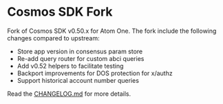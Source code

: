 # Cosmos SDK Fork

Fork of Cosmos SDK v0.50.x for Atom One.
The fork include the following changes compared to upstream:

* Store app version in consensus param store
* Re-add query router for custom abci queries
* Add v0.52 helpers to facilitate testing
* Backport improvements for DOS protection for x/authz
* Support historical account number queries 

Read the [CHANGELOG.md](CHANGELOG.md) for more details.
